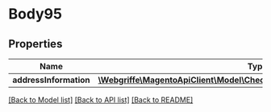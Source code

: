 # Body95

## Properties
Name | Type | Description | Notes
------------ | ------------- | ------------- | -------------
**addressInformation** | [**\Webgriffe\MagentoApiClient\Model\CheckoutDataShippingInformationInterface**](CheckoutDataShippingInformationInterface.md) |  | 

[[Back to Model list]](../README.md#documentation-for-models) [[Back to API list]](../README.md#documentation-for-api-endpoints) [[Back to README]](../README.md)


